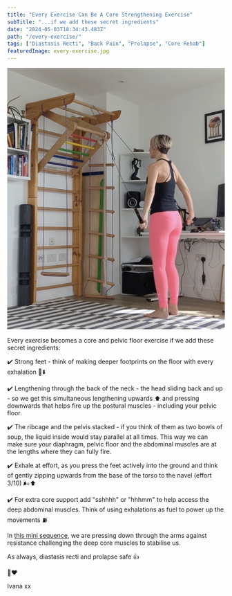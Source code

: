 ```yaml
---
title: "Every Exercise Can Be A Core Strengthening Exercise"
subTitle: "...if we add these secret ingredients"
date: "2024-05-03T18:34:43.483Z"
path: "/every-exercise/"
tags: ["Diastasis Recti", "Back Pain", "Prolapse", "Core Rehab"]
featuredImage: every-exercise.jpg
---
```


![Kite](every-exercise.jpg)

Every exercise becomes a core and pelvic floor exercise if we add these secret ingredients:

✔️ Strong feet - think of making deeper footprints on the floor with every exhalation 🦶⬇️

✔️ Lengthening through the back of the neck - the head sliding back and up - so we get this simultaneous lengthening upwards ⬆️ and pressing downwards that helps fire up the postural muscles - including your pelvic floor.

✔️ The ribcage and the pelvis stacked - if you think of them as two bowls of soup, the liquid inside would stay parallel at all times. This way we can make sure your diaphragm, pelvic floor and the abdominal muscles are at the lengths where they can fully fire.

✔️ Exhale at effort, as you press the feet actively into the ground and think of gently zipping upwards from the base of the torso to the navel (effort 3/10) 🌬️⬆️

✔️ For extra core support add "sshhhh" or "hhhmm" to help access the deep abdominal muscles. Think of using exhalations as fuel to power up the movements ⛽

In [this mini sequence](https://www.youtube.com/shorts/oNyaYzgsHJE), we are pressing down through the arms against resistance challenging the deep core muscles to stabilise us.

As always, diastasis recti and prolapse safe 👍

💪❤️

Ivana xx
